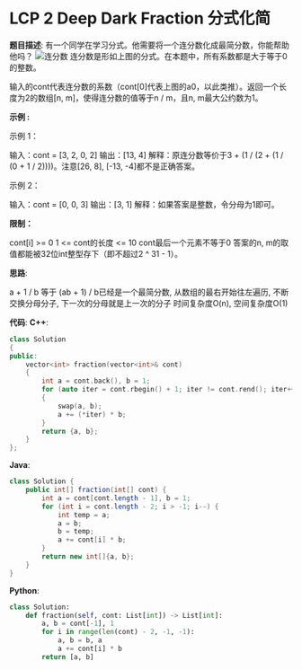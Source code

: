 # LCP 2 Deep Dark Fraction 分式化简

__题目描述__:
有一个同学在学习分式。他需要将一个连分数化成最简分数，你能帮助他吗？
![连分数](https://assets.leetcode-cn.com/aliyun-lc-upload/uploads/2019/09/09/fraction_example_1.jpg)
连分数是形如上图的分式。在本题中，所有系数都是大于等于0的整数。

输入的cont代表连分数的系数（cont[0]代表上图的a0，以此类推）。返回一个长度为2的数组[n, m]，使得连分数的值等于n / m，且n, m最大公约数为1。

__示例 :__

示例 1：

输入：cont = [3, 2, 0, 2]
输出：[13, 4]
解释：原连分数等价于3 + (1 / (2 + (1 / (0 + 1 / 2))))。注意[26, 8], [-13, -4]都不是正确答案。

示例 2：

输入：cont = [0, 0, 3]
输出：[3, 1]
解释：如果答案是整数，令分母为1即可。

__限制：__

cont[i] >= 0
1 <= cont的长度 <= 10
cont最后一个元素不等于0
答案的n, m的取值都能被32位int整型存下（即不超过2 ^ 31 - 1）。

__思路__:

a + 1 / b 等于 (ab + 1) / b已经是一个最简分数, 从数组的最右开始往左遍历, 不断交换分母分子, 下一次的分母就是上一次的分子
时间复杂度O(n), 空间复杂度O(1)

__代码__:
__C++__:

```C++
class Solution 
{
public:
    vector<int> fraction(vector<int>& cont) 
    {
        int a = cont.back(), b = 1;
        for (auto iter = cont.rbegin() + 1; iter != cont.rend(); iter++)
        {
            swap(a, b);
            a += (*iter) * b;
        }
        return {a, b};
    }
};
```

__Java__:

```Java
class Solution {
    public int[] fraction(int[] cont) {
        int a = cont[cont.length - 1], b = 1;
        for (int i = cont.length - 2; i > -1; i--) {
            int temp = a;
            a = b;
            b = temp;
            a += cont[i] * b;
        }
        return new int[]{a, b};
    }
}
```

__Python__:

```Python
class Solution:
    def fraction(self, cont: List[int]) -> List[int]:
        a, b = cont[-1], 1
        for i in range(len(cont) - 2, -1, -1):
            a, b = b, a
            a += cont[i] * b
        return [a, b]
```
